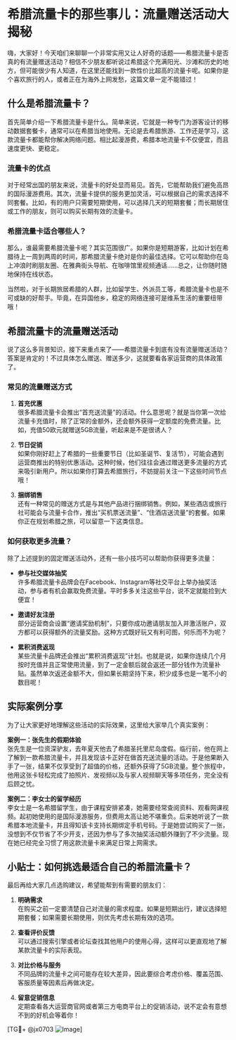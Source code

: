 # 希腊流量卡的那些事儿：流量赠送活动大揭秘

嗨，大家好！今天咱们来聊聊一个非常实用又让人好奇的话题——希腊流量卡是否真的有流量赠送活动？相信不少朋友都听说过希腊这个充满阳光、沙滩和历史的地方，但可能很少有人知道，在这里还能找到一款性价比超高的流量卡呢。如果你是个喜欢旅行的人，或者正在为海外上网发愁，这篇文章一定不能错过！

## 什么是希腊流量卡？

首先简单介绍一下希腊流量卡是什么。简单来说，它就是一种专门为游客设计的移动数据套餐卡，通常可以在希腊当地使用。无论是去希腊旅游、工作还是学习，这款流量卡都能帮你解决网络问题。相比起漫游费，希腊本地流量卡不仅便宜，而且速度更快、更稳定。

### 流量卡的优点

对于经常出国的朋友来说，流量卡的好处显而易见。首先，它能帮助我们避免高昂的国际漫游费用。其次，流量卡提供的服务更加灵活，可以根据自己的需求选择不同套餐。比如，有的用户只需要短期使用，可以选择几天的短期套餐；而长期居住或工作的朋友，则可以购买长期有效的流量卡。

### 希腊流量卡适合哪些人？

那么，谁最需要希腊流量卡呢？其实范围很广。如果你是短期游客，比如计划在希腊待上一周到两周的时间，那希腊流量卡绝对是你的最佳选择。它可以帮助你在岛上冲浪时刷朋友圈、在雅典街头导航、在咖啡馆里视频通话……总之，让你随时随地保持在线状态。

当然啦，对于长期旅居希腊的人群，比如留学生、外派员工等，希腊流量卡也是不可或缺的好帮手。毕竟，在异国他乡，稳定的网络连接可是维系生活的重要纽带哦！

## 希腊流量卡的流量赠送活动

说了这么多背景知识，接下来重点来了——希腊流量卡到底有没有流量赠送活动？答案是肯定的！不过具体怎么赠送、赠送多少，这就要看各家运营商的具体政策了。

### 常见的流量赠送方式

1. **首充优惠**  
   很多希腊流量卡会推出“首充送流量”的活动。什么意思呢？就是当你第一次给流量卡充值时，除了正常的金额外，还会额外获得一定额度的免费流量。比如，充值50欧元就赠送5GB流量，听起来是不是很诱人？

2. **节日促销**  
   如果你刚好赶上了希腊的一些重要节日（比如圣诞节、复活节），可能会遇到运营商推出的特别优惠活动。这种时候，他们往往会通过赠送更多流量的方式来吸引新用户。所以如果你打算去希腊旅行，不妨提前关注一下这些时间节点哦！

3. **捆绑销售**  
   还有一种常见的赠送方式是与其他产品进行捆绑销售。例如，某些酒店或旅行社可能会与流量卡合作，推出“买机票送流量”、“住酒店送流量”的套餐。如果你正在规划希腊之旅，可以留意一下这类信息。

### 如何获取更多流量？

除了上述提到的固定赠送活动外，还有一些小技巧可以帮助你获得更多流量：

- **参与社交媒体抽奖**  
  许多希腊流量卡品牌会在Facebook、Instagram等社交平台上举办抽奖活动，参与者有机会赢取免费流量。平时多多关注这些平台，说不定就能捡到大便宜！

- **邀请好友注册**  
  部分运营商会设置“邀请奖励机制”，只要你成功邀请朋友加入并激活账户，双方都可以获得额外的流量奖励。这种方式既好玩又有利可图，何乐而不为呢？

- **累积消费返现**  
  某些流量卡品牌还会推出“累积消费返现”计划。也就是说，如果你连续几个月按时充值并且正常使用流量，到了一定金额后就会返还一部分钱作为流量补贴。虽然单次返还金额不大，但如果长期坚持下来，积少成多也是一笔不小的数目呢！

## 实际案例分享

为了让大家更好地理解这些活动的实际效果，这里给大家举几个真实案例：

**案例一：张先生的假期体验**  
张先生是一位资深驴友，去年夏天他去了希腊圣托里尼岛度假。临行前，他在网上了解到一款希腊流量卡，并且发现该卡正好在做首充送流量的活动。于是他果断入手了一张，结果不仅享受到了超值的价格，还额外获得了5GB流量。整个旅程中，他用这张卡轻松完成了拍照片、发视频以及与家人视频聊天等多项任务，完全没有后顾之忧。

**案例二：李女士的留学经历**  
李女士是一名希腊留学生，由于课程安排紧凑，她需要经常查阅资料、观看网课视频。起初她使用的是国际漫游服务，但费用太高让她不堪重负。后来她听说了一款希腊本地流量卡，并且得知该卡支持长期绑定手机号码。于是她尝试购买了一张，没想到不仅节省了不少开支，还因为参与了多次抽奖活动额外赚到了不少流量。现在她已经完全习惯了用这款流量卡来满足日常上网需求。

## 小贴士：如何挑选最适合自己的希腊流量卡？

最后再给大家几点选购建议，希望能帮到有需要的朋友们：

1. **明确需求**  
   在购买之前一定要清楚自己对流量的需求程度。如果是短期出行，建议选择短期套餐；如果需要长期使用，则优先考虑长期有效的选项。

2. **查看评价反馈**  
   可以通过搜索引擎或者论坛查找其他用户的使用心得，这样可以更直观地了解某款流量卡的实际表现。

3. **对比价格与服务**  
   不同品牌的流量卡之间可能存在较大差异，因此要综合考虑价格、覆盖范围、客服质量等因素后再做决定。

4. **留意促销信息**  
   定期查看各大运营商官网或者第三方电商平台上的促销活动，说不定会有意想不到的好机会等着你！

[TG💪+ @jx0703 ![Image](https://github.com/user-attachments/assets/dbca1d08-cadb-493c-b0ec-ad6f7a83f270)]